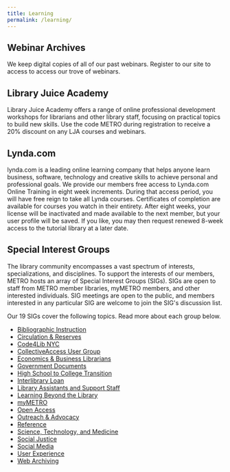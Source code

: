 ```yaml
---
title: Learning
permalink: /learning/
---
```


## Webinar Archives

We keep digital copies of all of our past webinars. Register to our site to access to access our trove of webinars.

## Library Juice Academy

Library Juice Academy offers a range of online professional development workshops for librarians and other library staff, focusing on practical topics to build new skills. Use the code METRO during registration to receive a 20% discount on any LJA courses and webinars.

## Lynda.com

lynda.com is a leading online learning company that helps anyone learn business, software, technology and creative skills to achieve personal and professional goals. We provide our members free access to Lynda.com Online Training in eight week increments.  During that access period, you will have free reign to take all Lynda courses. Certificates of completion are available for courses you watch in their entirety.  After eight weeks, your license will be inactivated and made available to the next member, but your user profile will be saved. If you like, you may then request renewed 8-week access to the tutorial library at a later date.

## Special Interest Groups

The library community encompasses a vast spectrum of interests, specializations, and disciplines. To support the interests of our members, METRO hosts an array of Special Interest Groups (SIGs). SIGs are open to staff from METRO member libraries, myMETRO members, and other interested individuals. SIG meetings are open to the public, and members interested in any particular SIG are welcome to join the SIG's discussion list.

Our 19 SIGs cover the following topics. Read more about each group below.

* [Bibliographic Instruction](#)
* [Circulation & Reserves](#)
* [Code4Lib NYC](#)
* [CollectiveAccess User Group](#)
* [Economics & Business Librarians](#)
* [Government Documents](#)
* [High School to College Transition](#)
* [Interlibrary Loan](#)
* [Library Assistants and Support Staff](#)
* [Learning Beyond the Library](#)
* [myMETRO](#)
* [Open Access](#)
* [Outreach & Advocacy](#)
* [Reference](#)
* [Science, Technology, and Medicine](#)
* [Social Justice](#)
* [Social Media](#)
* [User Experience](#)
* [Web Archiving](#)
